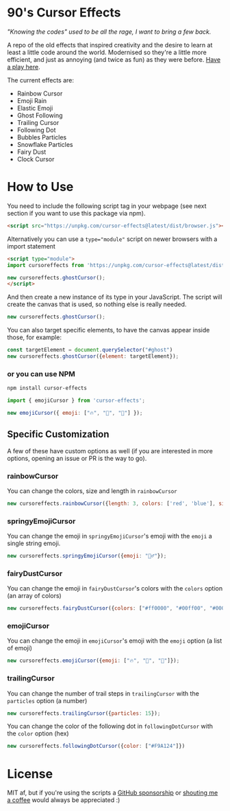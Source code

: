 # 90's Cursor Effects
_"Knowing the codes" used to be all the rage, I want to bring a few back._

A repo of the old effects that inspired creativity and the desire to learn at least a little code around the world. Modernised so they're a little more efficient, and just as annoying (and twice as fun) as they were before. [Have a play here](https://tholman.com/cursor-effects).

The current effects are:
- Rainbow Cursor
- Emoji Rain
- Elastic Emoji
- Ghost Following
- Trailing Cursor
- Following Dot
- Bubbles Particles
- Snowflake Particles
- Fairy Dust
- Clock Cursor

# How to Use

You need to include the following script tag in your webpage (see next section if you want to use this package via npm).

```html
<script src="https://unpkg.com/cursor-effects@latest/dist/browser.js"></script>
```

Alternatively you can use a `type="module"` script on newer browsers with a import statement

```html
<script type="module">
import cursoreffects from 'https://unpkg.com/cursor-effects@latest/dist/esm.js';

new cursoreffects.ghostCursor();
</script>
```

And then create a new instance of its type in your JavaScript. The script will create the canvas that is used, so nothing else is really needed.

```js
new cursoreffects.ghostCursor();
```

You can also target specific elements, to have the canvas appear inside those, for example:

```js
const targetElement = document.querySelector("#ghost")
new cursoreffects.ghostCursor({element: targetElement});
```

### or you can use NPM

```sh
npm install cursor-effects
```

```js
import { emojiCursor } from 'cursor-effects';

new emojiCursor({ emoji: ["🔥", "🐬", "🦆"] });
```

## Specific Customization

A few of these have custom options as well (if you are interested in more options, opening an issue or PR is the way to go).

### rainbowCursor

You can change the colors, size and length in `rainbowCursor`

```js
new cursoreffects.rainbowCursor({length: 3, colors: ['red', 'blue'], size: 4});
```

### springyEmojiCursor

You can change the emoji in `springyEmojiCursor`'s emoji with the `emoji` a single string emoji.

```js
new cursoreffects.springyEmojiCursor({emoji: "🤷‍♂️"});
```

### fairyDustCursor

You can change the emoji in `fairyDustCursor`'s colors with the `colors` option (an array of colors)

```js
new cursoreffects.fairyDustCursor({colors: ["#ff0000", "#00ff00", "#0000ff"]});
```

### emojiCursor


You can change the emoji in `emojiCursor`'s emoji with the `emoji` option (a list of emoji)

```js
new cursoreffects.emojiCursor({emoji: ["🔥", "🐬", "🦆"]});
```

### trailingCursor


You can change the number of trail steps in `trailingCursor` with the `particles` option (a number)

```js
new cursoreffects.trailingCursor({particles: 15});
```
You can change the color of the following dot in `followingDotCursor` with the `color` option (hex)

```js
new cursoreffects.followingDotCursor({color: ["#F9A124"]})

```

# License

MIT af, but if you're using the scripts a [GitHub sponsorship](https://github.com/sponsors/tholman) or [shouting me a coffee](https://www.buymeacoffee.com/tholman) would always be appreciated :)
